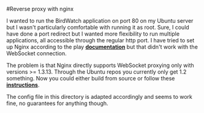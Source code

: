 #Reverse proxy with nginx

I wanted to run the BirdWatch application on port 80 on my Ubuntu server but I wasn't particularly comfortable with running it as root. Sure, I could have done a port redirect but I wanted more flexibility to run multiple applications, all accessible through the regular http port. I have tried to set up Nginx according to the play **[documentation](http://www.playframework.com/documentation/2.1.0/HTTPServer)** but that didn't work with the WebSocket connection. 

The problem is that Nginx directly supports WebSocket proxying only with versions >= 1.3.13. Through the Ubuntu repos you currently only get 1.2 something. Now you could either build from source or follow these **[instructions](https://github.com/mozilla-services/circus/issues/371)**.

The config file in this directory is adapted accordingly and seems to work fine, no guarantees for anything though.